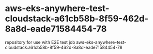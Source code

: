 # aws-eks-anywhere-test-cloudstack-a61cb58b-8f59-462d-8a8d-eade71584454-78
repository for use with E2E test job aws-eks-anywhere-test-cloudstack:a61cb58b-8f59-462d-8a8d-eade71584454-78
